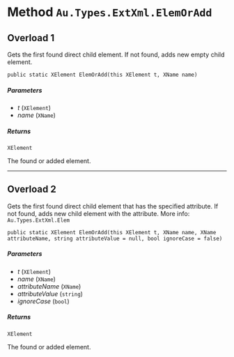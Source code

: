 # Method `Au.Types.ExtXml.ElemOrAdd`

## Overload 1

Gets the first found direct child element. If not found, adds new empty child element.

```
public static XElement ElemOrAdd(this XElement t, XName name)
```

##### Parameters

- *t*  (`XElement`)
- *name*  (`XName`)

##### Returns

`XElement`

The found or added element.

* * *

## Overload 2

Gets the first found direct child element that has the specified attribute. If not found, adds new child element with the attribute. More info: `Au.Types.ExtXml.Elem`

```
public static XElement ElemOrAdd(this XElement t, XName name, XName attributeName, string attributeValue = null, bool ignoreCase = false)
```

##### Parameters

- *t*  (`XElement`)
- *name*  (`XName`)
- *attributeName*  (`XName`)
- *attributeValue*  (`string`)
- *ignoreCase*  (`bool`)

##### Returns

`XElement`

The found or added element.